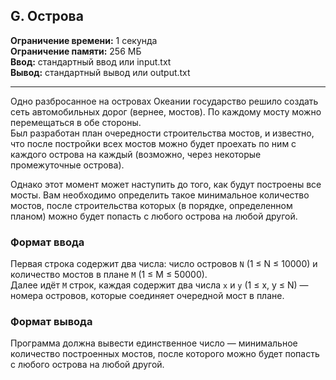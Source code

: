 ## G. Острова

**Ограничение времени:** 1 секунда  
**Ограничение памяти:** 256 МБ  
**Ввод:** стандартный ввод или input.txt  
**Вывод:** стандартный вывод или output.txt  

---

Одно разбросанное на островах Океании государство решило создать сеть автомобильных дорог (вернее, мостов). По каждому мосту можно перемещаться в обе стороны.  
Был разработан план очередности строительства мостов, и известно, что после постройки всех мостов можно будет проехать по ним с каждого острова на каждый (возможно, через некоторые промежуточные острова).

Однако этот момент может наступить до того, как будут построены все мосты. Вам необходимо определить такое минимальное количество мостов, после строительства которых (в порядке, определенном планом) можно будет попасть с любого острова на любой другой.

### Формат ввода

Первая строка содержит два числа: число островов `N` (1 ≤ N ≤ 10000) и количество мостов в плане `M` (1 ≤ M ≤ 50000).  
Далее идёт `M` строк, каждая содержит два числа `x` и `y` (1 ≤ x, y ≤ N) — номера островов, которые соединяет очередной мост в плане.

### Формат вывода

Программа должна вывести единственное число — минимальное количество построенных мостов, после которого можно будет попасть с любого острова на любой другой.
